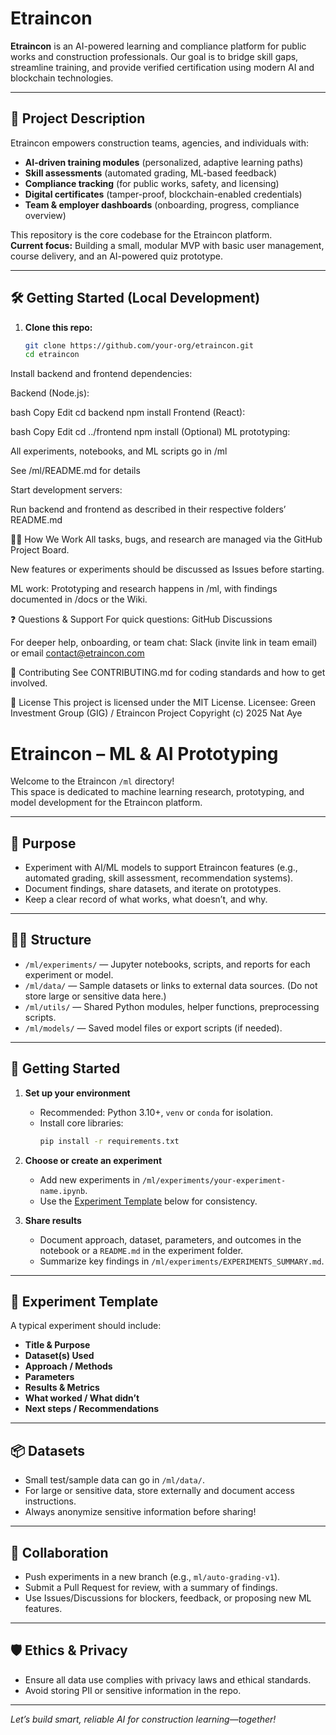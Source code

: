 # Etraincon

**Etraincon** is an AI-powered learning and compliance platform for public works and construction professionals. Our goal is to bridge skill gaps, streamline training, and provide verified certification using modern AI and blockchain technologies.

---

## 🚀 Project Description

Etraincon empowers construction teams, agencies, and individuals with:
- **AI-driven training modules** (personalized, adaptive learning paths)
- **Skill assessments** (automated grading, ML-based feedback)
- **Compliance tracking** (for public works, safety, and licensing)
- **Digital certificates** (tamper-proof, blockchain-enabled credentials)
- **Team & employer dashboards** (onboarding, progress, compliance overview)

This repository is the core codebase for the Etraincon platform.  
**Current focus:** Building a small, modular MVP with basic user management, course delivery, and an AI-powered quiz prototype.

---

## 🛠️ Getting Started (Local Development)

1. **Clone this repo:**
   ```bash
   git clone https://github.com/your-org/etraincon.git
   cd etraincon
Install backend and frontend dependencies:

Backend (Node.js):

bash
Copy
Edit
cd backend
npm install
Frontend (React):

bash
Copy
Edit
cd ../frontend
npm install
(Optional) ML prototyping:

All experiments, notebooks, and ML scripts go in /ml

See /ml/README.md for details

Start development servers:

Run backend and frontend as described in their respective folders’ README.md

🧑‍💻 How We Work
All tasks, bugs, and research are managed via the GitHub Project Board.

New features or experiments should be discussed as Issues before starting.

ML work: Prototyping and research happens in /ml, with findings documented in /docs or the Wiki.

❓ Questions & Support
For quick questions: GitHub Discussions

For deeper help, onboarding, or team chat:
Slack (invite link in team email) or email contact@etraincon.com

🤝 Contributing
See CONTRIBUTING.md for coding standards and how to get involved.

📜 License
This project is licensed under the MIT License.
Licensee: Green Investment Group (GIG) / Etraincon Project
Copyright (c) 2025 Nat Aye

# Etraincon – ML & AI Prototyping

Welcome to the Etraincon `/ml` directory!  
This space is dedicated to machine learning research, prototyping, and model development for the Etraincon platform.

---

## 🚩 Purpose

- Experiment with AI/ML models to support Etraincon features (e.g., automated grading, skill assessment, recommendation systems).
- Document findings, share datasets, and iterate on prototypes.
- Keep a clear record of what works, what doesn’t, and why.

---

## 🧑‍💻 Structure

- `/ml/experiments/` — Jupyter notebooks, scripts, and reports for each experiment or model.
- `/ml/data/` — Sample datasets or links to external data sources. (Do not store large or sensitive data here.)
- `/ml/utils/` — Shared Python modules, helper functions, preprocessing scripts.
- `/ml/models/` — Saved model files or export scripts (if needed).

---

## 📝 Getting Started

1. **Set up your environment**  
   - Recommended: Python 3.10+, `venv` or `conda` for isolation.
   - Install core libraries:
     ```bash
     pip install -r requirements.txt
     ```

2. **Choose or create an experiment**  
   - Add new experiments in `/ml/experiments/your-experiment-name.ipynb`.
   - Use the [Experiment Template](#experiment-template) below for consistency.

3. **Share results**  
   - Document approach, dataset, parameters, and outcomes in the notebook or a `README.md` in the experiment folder.
   - Summarize key findings in `/ml/experiments/EXPERIMENTS_SUMMARY.md`.

---

## 🧪 Experiment Template

A typical experiment should include:
- **Title & Purpose**
- **Dataset(s) Used**
- **Approach / Methods**
- **Parameters**
- **Results & Metrics**
- **What worked / What didn’t**
- **Next steps / Recommendations**

---

## 📦 Datasets

- Small test/sample data can go in `/ml/data/`.
- For large or sensitive data, store externally and document access instructions.
- Always anonymize sensitive information before sharing!

---

## 🙌 Collaboration

- Push experiments in a new branch (e.g., `ml/auto-grading-v1`).
- Submit a Pull Request for review, with a summary of findings.
- Use Issues/Discussions for blockers, feedback, or proposing new ML features.

---

## 🛡️ Ethics & Privacy

- Ensure all data use complies with privacy laws and ethical standards.
- Avoid storing PII or sensitive information in the repo.

---

*Let’s build smart, reliable AI for construction learning—together!*



